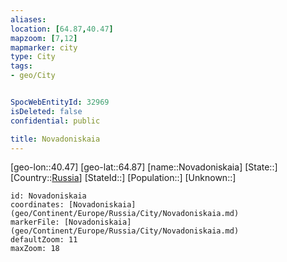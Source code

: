 ```yaml
---
aliases: 
location: [64.87,40.47]
mapzoom: [7,12] 
mapmarker: city 
type: City
tags:
- geo/City


SpocWebEntityId: 32969
isDeleted: false
confidential: public

title: Novadoniskaia
---
```

[geo-lon::40.47]
[geo-lat::64.87]
[name::Novadoniskaia]
[State::]
[Country::[Russia](geo/Continent/Europe/Russia.md)]
[StateId::]
[Population::]
[Unknown::]


```leaflet
id: Novadoniskaia
coordinates: [Novadoniskaia](geo/Continent/Europe/Russia/City/Novadoniskaia.md)
markerFile: [Novadoniskaia](geo/Continent/Europe/Russia/City/Novadoniskaia.md)
defaultZoom: 11 
maxZoom: 18
```


